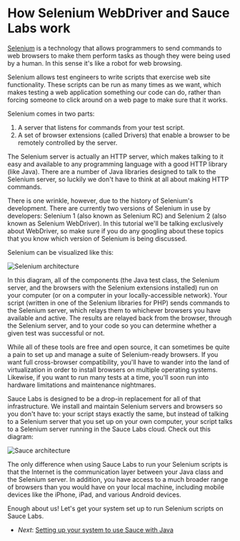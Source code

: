 How Selenium WebDriver and Sauce Labs work
=============

[Selenium](http://seleniumhq.org) is a technology that allows programmers to
send commands to web browsers to make them perform tasks as
though they were being used by a human. In this sense it's like a
robot for web browsing.

Selenium allows test engineers to write scripts that exercise 
web site functionality. These scripts can be run as many times as we want, which
makes testing a web application something our code can do, rather than forcing
someone to click around on a web page to make sure that it works.

Selenium comes in two parts:

1. A server that listens for commands from your test script.
2. A set of browser extensions (called Drivers) that enable a browser to be
remotely controlled by the server.

The Selenium server is actually an HTTP server, which makes talking to it easy
and available to any programming language with a good HTTP library (like Java).
There are a number of Java libraries designed to talk to the Selenium server,
so luckily we don't have to think at all about making HTTP commands.

There is one wrinkle, however, due to the history of Selenium's development.
There are currently two versions of Selenium in use by developers: Selenium 1
(also known as Selenium RC) and Selenium 2 (also known as Selenium WebDriver).
In this tutorial we'll be talking exclusively about WebDriver, so make sure
if you do any googling about these topics that you know which version of
Selenium is being discussed.

Selenium can be visualized like this:

![Selenium architecture](##Diagram-Selenium.png##)

In this diagram, all of the components (the Java test class, the Selenium server,
and the browsers with the Selenium extensions installed) run on your computer
(or on a computer in your locally-accessible network). Your script (written
in one of the Selenium libraries for PHP) sends commands to the Selenium
server, which relays them to whichever browsers you have available and active.
The results are relayed back from the browser, through the Selenium server, and
to your code so you can determine whether a given test was successful or not.

While all of these tools are free and open source, it can sometimes be quite
a pain to set up and manage a suite of Selenium-ready browsers. If you want
full cross-browser compatibility, you'll have to wander into the land of 
virtualization in order to install browsers on multiple operating systems.
Likewise, if you want to run many tests at a time, you'll soon run into
hardware limitations and maintenance nightmares.

Sauce Labs is designed to be a drop-in replacement for all of that
infrastructure. We install and maintain Selenium servers and browsers so you
don't have to: your script stays exactly the same, but instead of talking
to a Selenium server that you set up on your own computer, your script talks to a Selenium server running
in the Sauce Labs cloud. Check out this diagram:

![Sauce architecture](##Diagram-Sauce.png##)

The only difference when using Sauce Labs to run your Selenium scripts is that
the Internet is the communication layer between your Java class and the
Selenium server. In addition, you have access to a much broader range of browsers than
you would have on your local machine, including mobile devices like the iPhone,
iPad, and various Android devices.

Enough about us! Let's get your system set up to run Selenium scripts on Sauce Labs.

* _Next_: [Setting up your system to use Sauce with Java](https://github.com/saucelabs/java-tutorial/blob/master/02-Setup.md)


